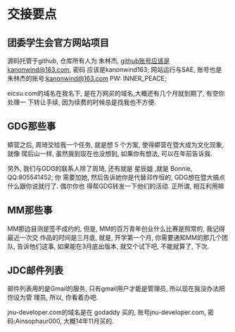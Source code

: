 
# 交接要点 #
## 团委学生会官方网站项目 ##
源码托管于github, 仓库所有人为 朱林杰, github账号应该是kanonwind@163.com, 密码
应该是kanonwind163; 网站运行与SAE, 账号也是 朱林杰的账号:kanonwind@163.com PW:
INNER_PEACE;

eicsu.com的域名在我名下, 是在万网买的域名,大概还有几个月就到期了, 有空你处理一
下转让手续, 因为续费的时候总是找我也不方便.

## GDG那些事 ##
蟒营之后, 周琦交给我一个任务, 就是想 5 个方案, 使得蟒营在暨大成为文化现象, 就像
爬后山一样, 虽然我到现在也没想到, 如果你有想法, 可以在年前告诉我.

另外, 我们与GDG的联系人除了周琦, 还有就是 星辰姐 ,就是 Bonnie, QQ:805541452; 你
需要加她, 然后告诉她你是代替邓作恒的, GDG想在暨大搞点什么跟你说就行了. 偶尔你也
得帮GDG转发一下他们的活动. 正所谓, 相互利用嘛

## MM那些事 ##
MM那边目测是签不成约的, 但是, MM的百万青年创业什么比赛是照常的, 我记得最近一次交
作品的时间是三月底, 就是, 开学第一个月, 你需要通知MM的那几个团队, 告诉他们这事, 
如果能在3月底出版本, 就交个试下吧, 不能就算了, 下次.

## JDC邮件列表 ##
邮件列表用的是Gmail的服务, 只有gmail用户才能是管理员, 所以现在我没办法把你设为管
理员, 所以, 你看着办吧.

jnu-developer.com的域名是在 godaddy 买的, 账号jnu-developer.com, 密码:Ainsophaur000, 
大概14年11月买的.

